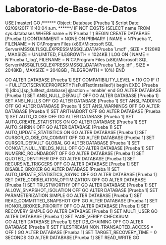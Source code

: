 # Laboratorio-de-Base-de-Datos
USE [master]
GO
/****** Object:  Database [Prueba 1]    Script Date: 02/09/2017 11:40:04 a.m. ******/
IF NOT EXISTS (SELECT name FROM sys.databases WHERE name = N'Prueba 1')
BEGIN
CREATE DATABASE [Prueba 1]
 CONTAINMENT = NONE
 ON  PRIMARY 
( NAME = N'Prueba 1', FILENAME = N'C:\Program Files (x86)\Microsoft SQL Server\MSSQL11.SQLEXPRESS\MSSQL\DATA\Prueba 1.mdf' , SIZE = 5120KB , MAXSIZE = UNLIMITED, FILEGROWTH = 1024KB )
 LOG ON 
( NAME = N'Prueba 1_log', FILENAME = N'C:\Program Files (x86)\Microsoft SQL Server\MSSQL11.SQLEXPRESS\MSSQL\DATA\Prueba 1_log.ldf' , SIZE = 2048KB , MAXSIZE = 2048GB , FILEGROWTH = 10%)
END

GO
ALTER DATABASE [Prueba 1] SET COMPATIBILITY_LEVEL = 110
GO
IF (1 = FULLTEXTSERVICEPROPERTY('IsFullTextInstalled'))
begin
EXEC [Prueba 1].[dbo].[sp_fulltext_database] @action = 'enable'
end
GO
ALTER DATABASE [Prueba 1] SET ANSI_NULL_DEFAULT OFF 
GO
ALTER DATABASE [Prueba 1] SET ANSI_NULLS OFF 
GO
ALTER DATABASE [Prueba 1] SET ANSI_PADDING OFF 
GO
ALTER DATABASE [Prueba 1] SET ANSI_WARNINGS OFF 
GO
ALTER DATABASE [Prueba 1] SET ARITHABORT OFF 
GO
ALTER DATABASE [Prueba 1] SET AUTO_CLOSE OFF 
GO
ALTER DATABASE [Prueba 1] SET AUTO_CREATE_STATISTICS ON 
GO
ALTER DATABASE [Prueba 1] SET AUTO_SHRINK OFF 
GO
ALTER DATABASE [Prueba 1] SET AUTO_UPDATE_STATISTICS ON 
GO
ALTER DATABASE [Prueba 1] SET CURSOR_CLOSE_ON_COMMIT OFF 
GO
ALTER DATABASE [Prueba 1] SET CURSOR_DEFAULT  GLOBAL 
GO
ALTER DATABASE [Prueba 1] SET CONCAT_NULL_YIELDS_NULL OFF 
GO
ALTER DATABASE [Prueba 1] SET NUMERIC_ROUNDABORT OFF 
GO
ALTER DATABASE [Prueba 1] SET QUOTED_IDENTIFIER OFF 
GO
ALTER DATABASE [Prueba 1] SET RECURSIVE_TRIGGERS OFF 
GO
ALTER DATABASE [Prueba 1] SET  DISABLE_BROKER 
GO
ALTER DATABASE [Prueba 1] SET AUTO_UPDATE_STATISTICS_ASYNC OFF 
GO
ALTER DATABASE [Prueba 1] SET DATE_CORRELATION_OPTIMIZATION OFF 
GO
ALTER DATABASE [Prueba 1] SET TRUSTWORTHY OFF 
GO
ALTER DATABASE [Prueba 1] SET ALLOW_SNAPSHOT_ISOLATION OFF 
GO
ALTER DATABASE [Prueba 1] SET PARAMETERIZATION SIMPLE 
GO
ALTER DATABASE [Prueba 1] SET READ_COMMITTED_SNAPSHOT OFF 
GO
ALTER DATABASE [Prueba 1] SET HONOR_BROKER_PRIORITY OFF 
GO
ALTER DATABASE [Prueba 1] SET RECOVERY SIMPLE 
GO
ALTER DATABASE [Prueba 1] SET  MULTI_USER 
GO
ALTER DATABASE [Prueba 1] SET PAGE_VERIFY CHECKSUM  
GO
ALTER DATABASE [Prueba 1] SET DB_CHAINING OFF 
GO
ALTER DATABASE [Prueba 1] SET FILESTREAM( NON_TRANSACTED_ACCESS = OFF ) 
GO
ALTER DATABASE [Prueba 1] SET TARGET_RECOVERY_TIME = 0 SECONDS 
GO
ALTER DATABASE [Prueba 1] SET  READ_WRITE 
GO
